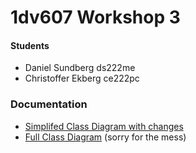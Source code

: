 # 1dv607 Workshop 3

#### Students
* Daniel Sundberg ds222me
* Christoffer Ekberg ce222pc

### Documentation
* [Simplifed Class Diagram with changes](/BlackJack/documentation/class-diagram-simplified.png)
* [Full Class Diagram](/BlackJack/documentation/class-diagram-full.png) (sorry for the mess)


